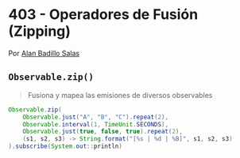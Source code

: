 # 403 - Operadores de Fusión (Zipping)

Por [Alan Badillo Salas](https://www.nomadacode.com)

## `Observable.zip()`

> Fusiona y mapea las emisiones de diversos observables

```java
Observable.zip(
    Observable.just("A", "B", "C").repeat(2),
    Observable.interval(1, TimeUnit.SECONDS),
    Observable.just(true, false, true).repeat(2),
    (s1, s2, s3) -> String.format("[%s | %d | %B]", s1, s2, s3)
).subscribe(System.out::println)
```